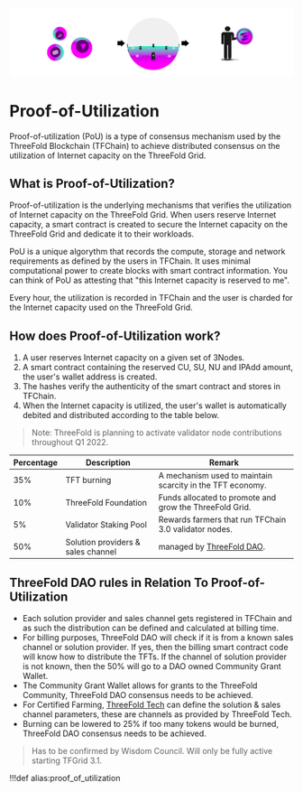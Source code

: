 
![](img/utilization_process.png)

# Proof-of-Utilization

Proof-of-utilization (PoU) is a type of consensus mechanism used by the ThreeFold Blockchain (TFChain) to achieve distributed consensus on the utilization of Internet capacity on the ThreeFold Grid. 

## What is Proof-of-Utilization? 

Proof-of-utilization is the underlying mechanisms that verifies the utilization of Internet capacity on the ThreeFold Grid. When users reserve Internet capacity, a smart contract is created to secure the Internet capacity on the ThreeFold Grid and dedicate it to their workloads. 

PoU is a unique algorythm that records the compute, storage and network requirements as defined by the users in TFChain. It uses minimal computational power to create blocks with smart contract information. You can think of PoU as attesting that "this Internet capacity is reserved to me". 

Every hour, the utilization is recorded in TFChain and the user is charded for the Internet capacity used on the ThreeFold Grid. 

## How does Proof-of-Utilization work?

1. A user reserves Internet capacity on a given set of 3Nodes. 
2. A smart contract containing the reserved CU, SU, NU and IPAdd amount, the user's wallet address is created.
3. The hashes verify the authenticity of the smart contract and stores in TFChain.
4. When the Internet capacity is utilized, the user's wallet is automatically debited and distributed according to the table below.

> Note: ThreeFold is planning to activate validator node contributions throughout Q1 2022. 

| Percentage | Description                            | Remark                                                                   |
| ---------- | -------------------------------------- | ------------------------------------------------------------------------ |
| 35% | TFT burning            | A mechanism used to maintain scarcity in the TFT economy.  |
| 10% | ThreeFold Foundation   | Funds allocated to promote and grow the ThreeFold Grid.    |
| 5%  | Validator Staking Pool | Rewards farmers that run TFChain 3.0 validator nodes.      |
| 50% | Solution providers & sales channel | managed by [ThreeFold DAO](tfdao).             |

## ThreeFold DAO rules in Relation To Proof-of-Utilization

- Each solution provider and sales channel gets registered in TFChain and as such the distribution can be defined and calculated at billing time.
- For billing purposes, ThreeFold DAO will check if it is from a known sales channel or solution provider. If yes, then the billing smart contract code will know how to distribute the TFTs. If the channel of solution provider is not known, then the 50% will go to a DAO owned Community Grant Wallet.
- The Community Grant Wallet allows for grants to the ThreeFold Community, ThreeFold DAO consensus needs to be achieved.
- For Certified Farming, [ThreeFold Tech](threefold_tech0) can define the solution & sales channel parameters, these are channels as provided by ThreeFold Tech.
- Burning can be lowered to 25% if too many tokens would be burned, ThreeFold DAO consensus needs to be achieved.

> Has to be confirmed by Wisdom Council. Will only be fully active starting TFGrid 3.1.

!!!def alias:proof_of_utilization